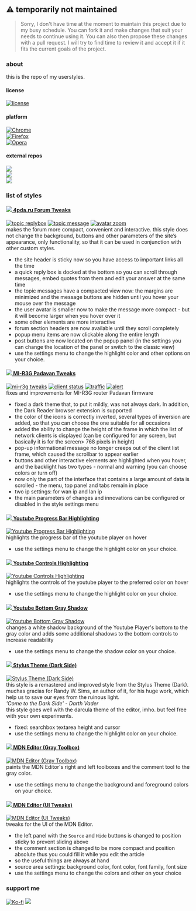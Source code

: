 ## :warning: temporarily not maintained
>
> Sorry, I don't have time at the moment to maintain this project due to my busy schedule. You can fork it and make changes that suit your needs to continue using it. You can also then propose these changes with a pull request. I will try to find time to review it and accept it if it fits the current goals of the project.

### about

this is the repo of my userstyles.

#### license

[![license](https://img.shields.io/github/license/almaceleste/userstyles.svg?longCache=true)](https://github.com/almaceleste/userstyles/blob/master/LICENSE)

<!-- #### wiki -->

#### platform

[![Chrome](https://img.shields.io/badge/Chrome-Linux,_Windows,_Mac,_Chrome_OS-lightgrey.svg?longCache=true)](https://chrome.google.com/webstore/detail/stylus/clngdbkpkpeebahjckkjfobafhncgmne)  
[![Firefox](https://img.shields.io/badge/Firefox-Linux,_Windows,_Mac-lightgrey.svg?longCache=true)](https://addons.mozilla.org/en-US/firefox/addon/styl-us/)  
[![Opera](https://img.shields.io/badge/Opera-Linux,_Windows,_Mac-lightgrey.svg?longCache=true)](https://addons.opera.com/en-gb/extensions/details/stylus/)

#### external repos

[![](https://img.shields.io/badge/OpenUserCSS.org-almaceleste-green.svg?longCache=true&colorA=778899&colorB=00bfff)](https://openusercss.org/profile/5e90dfa66618400c009af3dd "openusercss | almaceleste")  
[![](https://img.shields.io/badge/GreasyFork.org-almaceleste-green.svg?longCache=true&colorA=778899&colorB=00bfff)](https://greasyfork.org/en/users/174037-almaceleste?language=css "greasyfork.org | almaceleste")  
[![](https://img.shields.io/badge/UserStyles.org-almaceleste-green.svg?longCache=true&colorA=778899&colorB=00bfff)](https://userstyles.org/users/903337 "userstyles.org | almaceleste")

### list of styles

#### [![](http://s.4pda.to/iEHnNOJ5KvJr3UOqhdl.png) 4pda.ru Forum Tweaks](https://github.com/almaceleste/userstyles/raw/master/src/4pda.ru_Forum_Tweaks.user.css "install")

[![topic replybox](assets/img/4pda-replybox-small.png)](assets/img/4pda-replybox-big.png "topic replybox") [![topic message](assets/img/4pda-message-small.png)](assets/img/4pda-message-big.png "topic message") [![avatar zoom](assets/img/4pda-avatar-small.png)](assets/img/4pda-avatar-big.png "avatar zoom")  
makes the forum more compact, convenient and interactive. this style does not change the background, buttons and other parameters of the site’s appearance, only functionality, so that it can be used in conjunction with other custom styles.

- the site header is sticky now so you have access to important links all the time
- a quick reply box is docked at the bottom so you can scroll through messages, embed quotes from them and edit your answer at the same time
- the topic messages have a compacted view now: the margins are minimized and the message buttons are hidden until you hover your mouse over the message
- the user avatar is smaller now to make the message more compact - but it will become larger when you hover over it
- some other elements are more interactive
- forum section headers are now available until they scroll completely
- popup menu items are now clickable along the entire length
- post buttons are now located on the popup panel (in the settings you can change the location of the panel or switch to the classic view)
- use the settings menu to change the highlight color and other options on your choice.

#### [![](https://i01.appmifile.com/webfile/globalimg/favicon.ico) MI-R3G Padavan Tweaks](https://github.com/almaceleste/userstyles/raw/master/src/MI-R3G_Padavan_Tweaks.user.css "install")

[![mi-r3g tweaks](assets/img/mir3g-tweaks-small.png)](assets/img/mir3g-tweaks-big.png "mi-r3g tweaks") [![client status](assets/img/mir3g-clientstatus-small.png)](assets/img/mir3g-clientstatus-big.png "client status") [![traffic](assets/img/mir3g-traffic-small.png)](assets/img/mir3g-traffic-big.png "traffic") [![alert](assets/img/mir3g-alert-small.png)](assets/img/mir3g-alert-big.png "traffic")  
fixes and improvements for MI-R3G router Padavan firmware

- fixed a dark theme that, to put it mildly, was not always dark. In addition, the Dark Reader browser extension is supported
- the color of the icons is correctly inverted, several types of inversion are added, so that you can choose the one suitable for all occasions
- added the ability to change the height of the frame in which the list of network clients is displayed (can be configured for any screen, but basically it is for the screen> 768 pixels in height)
- pop-up informational message no longer creeps out of the client list frame, which caused the scrollbar to appear earlier
- buttons and other interactive elements are highlighted when you hover, and the backlight has two types - normal and warning (you can choose colors or turn off)
- now only the part of the interface that contains a large amount of data is scrolled - the menu, top panel and tabs remain in place
- two ip settings: for wan ip and lan ip
- the main parameters of changes and innovations can be configured or disabled in the style settings menu

#### [![](https://s.ytimg.com/yts/img/favicon-vfl8qSV2F.ico) Youtube Progress Bar Highlighting](https://github.com/almaceleste/userstyles/raw/master/src/Youtube_Progress_Bar_Highlighting.user.css "install")

[![Youtube Progress Bar Highlighting](assets/img/ytpbh-small.png)](assets/img/ytpbh-big.png "Youtube Progress Bar Highlighting")  
highlights the progress bar of the youtube player on hover

- use the settings menu to change the highlight color on your choice.

#### [![](https://s.ytimg.com/yts/img/favicon-vfl8qSV2F.ico) Youtube Controls Highlighting](https://github.com/almaceleste/userstyles/raw/master/src/Youtube_Controls_Highlighting.user.css "install")

[![Youtube Controls Highlighting](assets/img/ych-small.png)](assets/img/ych-big.png "Youtube Controls Highlighting")  
highlights the controls of the youtube player to the preferred color on hover

- use the settings menu to change the highlight color on your choice.

#### [![](https://s.ytimg.com/yts/img/favicon-vfl8qSV2F.ico) Youtube Bottom Gray Shadow](https://github.com/almaceleste/userstyles/raw/master/src/Youtube_Bottom_Gray_Shadow.user.css "install")

[![Youtube Bottom Gray Shadow](assets/img/ybgs-small.png)](assets/img/ybgs-big.png "Youtube Bottom Gray Shadow")  
changes a white shadow background of the Youtube Player's bottom to the gray color and adds some additional shadows to the bottom controls to increase readability

- use the settings menu to change the shadow color on your choice.

#### [![](http://cdn.add0n.com/icons/stylus16.png) Stylus Theme (Dark Side)](<https://github.com/almaceleste/userstyles/raw/master/src/Stylus_Theme_(Dark_Side).user.css> "install")

[![Stylus Theme (Dark Side)](assets/img/stds-small.png)](assets/img/stds-big.png "Stylus Theme (Dark Side)")  
this style is a remastered and improved style from the Stylus Theme (Dark).
muchas gracias for Randy W. Sims, an author of it, for his huge work, which help us to save our eyes from the ruinous light.  
_'Come to the Dark Side' - Darth Vader_  
this style goes well with the darcula theme of the editor, imho.
but feel free with your own experiments.

- fixed: searchbox textarea height and cursor
- use the settings menu to change the highlight color on your choice.

#### [![](https://wiki.developer.mozilla.org/static/img/favicon32.7f3da72dcea1.png) MDN Editor (Gray Toolbox)](<https://github.com/almaceleste/userstyles/raw/master/src/MDN_Editor_(Gray_Toolbox).user.css> "install")

[![MDN Editor (Gray Toolbox)](assets/img/mdnegt-small.png)](assets/img/mdnegt-big.png "MDN Editor (Gray Toolbox)")  
paints the MDN Editor's right and left toolboxes and the comment tool to the gray color.

- use the settings menu to change the background and foreground colors on your choice.

#### [![](https://wiki.developer.mozilla.org/static/img/favicon32.7f3da72dcea1.png) MDN Editor (UI Tweaks)](<https://github.com/almaceleste/userstyles/raw/master/src/MDN_Editor_(UI_Tweaks).user.css> "install")

[![MDN Editor (UI Tweaks)](assets/img/mdneuit-small.png)](assets/img/mdneuit-big.png "MDN Editor (UI Tweaks)")  
tweaks for the UI of the MDN Editor.

- the left panel with the `Source` and `Hide` buttons is changed to position sticky to prevent sliding above
- the comment section is changed to be more compact and position absolute thus you could fill it while you edit the article
- so the useful things are always at hand
- source area settings: background color, font color, font family, font size
- use the settings menu to change the colors and other on your choice

### support me

<!-- [![Beerpay](https://beerpay.io/almaceleste/userstyles/badge.svg?style=beer-square)](https://beerpay.io/almaceleste/userstyles) [![Beerpay](https://beerpay.io/almaceleste/userstyles/make-wish.svg?style=flat-square)](https://beerpay.io/almaceleste/userstyles?focus=wish) -->

[![Ko-fi](/assets/img/Ko-fi_logo_transparent.png)](https://ko-fi.com/almaceleste "bye me cofee")
[![](https://img.shields.io/badge/Paypal-donate_me-blue.svg?longCache=true&logo=paypal)](https://www.paypal.me/almaceleste "paypal | donate me")
